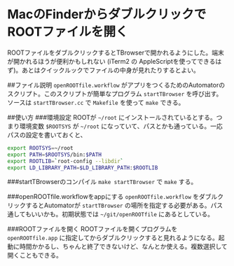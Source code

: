 MacのFinderからダブルクリックでROOTファイルを開く
===
ROOTファイルをダブルクリックするとTBrowserで開かれるようにした。端末が開かれるほうが便利かもしれない (iTerm2 の AppleScriptを使ってできるはず)。あとはクイックルックでファイルの中身が見れたりするとよい。


##ファイル説明
`openROOTfile.workflow` がアプリをつくるためのAutomatorのスクリプト。このスクリプトが簡単なプログラム `startTBrowser` を呼び出す。ソースは `startTBrowser.cc` で `Makefile` を使って `make` できる。

##使い方
###環境設定
ROOTが `~/root` にインストールされているとする。つまり環境変数 `$ROOTSYS` が `~/root` になっていて、パスとかも通っている。一応パスの設定を書いておくと、

```bash
export ROOTSYS=~/root 
export PATH=$ROOTSYS/bin:$PATH
export ROOTLIB=`root-config --libdir`
export LD_LIBRARY_PATH=$LD_LIBRARY_PATH:$ROOTLIB
```

###startTBrowserのコンパイル
`make startTBrowser` で `make` する。

###openROOTfile.workflowをappにする
`openROOTfile.workflow` をダブルクリックするとAutomatorが `startTBrowser` の場所を指定する必要がある。パス通してもいいかも。初期状態では `~/git/openROOTfile` にあるとしている。

###ROOTファイルを開く
ROOTファイルを開くプログラムを `openROOTfile.app` に指定してからダブルクリックすると見れるようになる。起動に時間かかるし、ちゃんと終了できないけど、なんとか使える。複数選択して開くこともできる。

